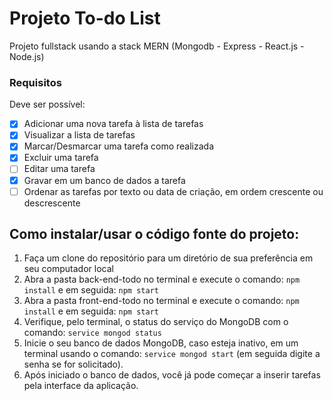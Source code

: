# Projeto To-do List
Projeto fullstack usando a stack MERN (Mongodb - Express - React.js - Node.js)

### Requisitos
Deve ser possível:
- [x] Adicionar uma nova tarefa à lista de tarefas
- [x] Visualizar a lista de tarefas
- [x] Marcar/Desmarcar uma tarefa como realizada
- [x] Excluir uma tarefa
- [ ] Editar uma tarefa
- [x] Gravar em um banco de dados a tarefa
- [ ] Ordenar as tarefas por texto ou data de criação, em ordem crescente ou descrescente

## Como instalar/usar o código fonte do projeto:
1. Faça um clone do repositório para um diretório de sua preferência em seu computador local
2. Abra a pasta back-end-todo no terminal e execute o comando: `npm install` e em seguida: `npm start`
3. Abra a pasta front-end-todo no terminal e execute o comando: `npm install` e em seguida: `npm start`
4. Verifique, pelo terminal, o status do serviço do MongoDB com o comando: `service mongod status`
5. Inicie o seu banco de dados MongoDB, caso esteja inativo, em um terminal usando o comando: `service mongod start` (em seguida digite a senha se for solicitado).
6. Após iniciado o banco de dados, você já pode começar a inserir tarefas pela interface da aplicação.
